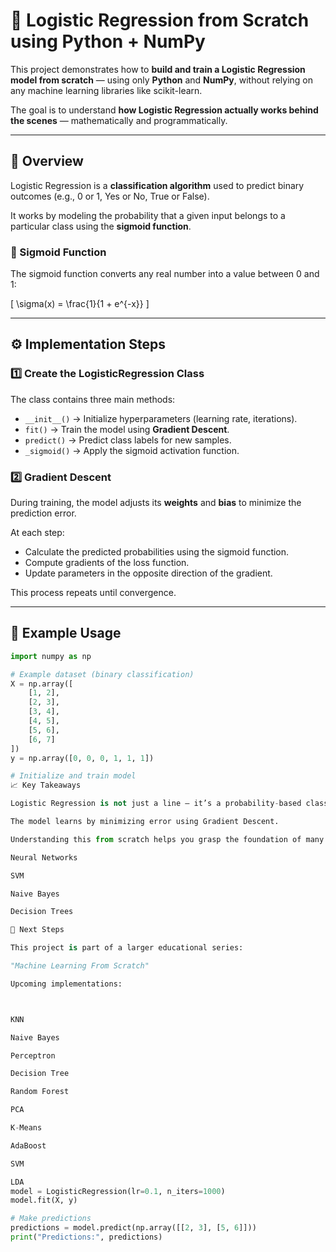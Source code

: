 
# 🧠 Logistic Regression from Scratch using Python + NumPy

This project demonstrates how to **build and train a Logistic Regression model from scratch** — using only **Python** and **NumPy**, without relying on any machine learning libraries like scikit-learn.

The goal is to understand **how Logistic Regression actually works behind the scenes** — mathematically and programmatically.

---

## 📘 Overview

Logistic Regression is a **classification algorithm** used to predict binary outcomes (e.g., 0 or 1, Yes or No, True or False).

It works by modeling the probability that a given input belongs to a particular class using the **sigmoid function**.

### 🔹 Sigmoid Function

The sigmoid function converts any real number into a value between 0 and 1:

\[
\sigma(x) = \frac{1}{1 + e^{-x}}
\]

---

## ⚙️ Implementation Steps

### 1️⃣ Create the LogisticRegression Class
The class contains three main methods:

- `__init__()` → Initialize hyperparameters (learning rate, iterations).
- `fit()` → Train the model using **Gradient Descent**.
- `predict()` → Predict class labels for new samples.
- `_sigmoid()` → Apply the sigmoid activation function.

### 2️⃣ Gradient Descent
During training, the model adjusts its **weights** and **bias** to minimize the prediction error.

At each step:
- Calculate the predicted probabilities using the sigmoid function.
- Compute gradients of the loss function.
- Update parameters in the opposite direction of the gradient.

This process repeats until convergence.

---

## 🧩 Example Usage

```python
import numpy as np

# Example dataset (binary classification)
X = np.array([
    [1, 2],
    [2, 3],
    [3, 4],
    [4, 5],
    [5, 6],
    [6, 7]
])
y = np.array([0, 0, 0, 1, 1, 1])

# Initialize and train model
📈 Key Takeaways

Logistic Regression is not just a line — it’s a probability-based classifier.

The model learns by minimizing error using Gradient Descent.

Understanding this from scratch helps you grasp the foundation of many ML algorithms like:

Neural Networks

SVM

Naive Bayes

Decision Trees

🚀 Next Steps

This project is part of a larger educational series:

"Machine Learning From Scratch"

Upcoming implementations:



KNN

Naive Bayes

Perceptron

Decision Tree

Random Forest

PCA

K-Means

AdaBoost

SVM

LDA
model = LogisticRegression(lr=0.1, n_iters=1000)
model.fit(X, y)

# Make predictions
predictions = model.predict(np.array([[2, 3], [5, 6]]))
print("Predictions:", predictions)
